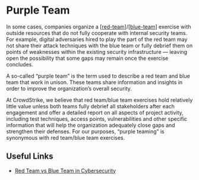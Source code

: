 # Purple Team

In some cases, companies organize a [[red-team]]/[[blue-team]] exercise with outside resources that do not fully cooperate with internal security teams. For example, digital adversaries hired to play the part of the red team may not share their attack techniques with the blue team or fully debrief them on points of weaknesses within the existing security infrastructure — leaving open the possibility that some gaps may remain once the exercise concludes.

A so-called “purple team” is the term used to describe a red team and blue team that work in unison. These teams share information and insights in order to improve the organization’s overall security.

At CrowdStrike, we believe that red team/blue team exercises hold relatively little value unless both teams fully debrief all stakeholders after each engagement and offer a detailed report on all aspects of project activity, including test techniques, access points, vulnerabilities and other specific information that will help the organization adequately close gaps and strengthen their defenses. For our purposes, “purple teaming” is synonymous with red team/blue team exercises.

## Useful Links
- [Red Team vs Blue Team in Cybersecurity](https://www.crowdstrike.com/cybersecurity-101/red-team-vs-blue-team/)

[//begin]: # "Autogenerated link references for markdown compatibility"
[red-team]: red-team "Red Team"
[blue-team]: blue-team "Blue Team"
[//end]: # "Autogenerated link references"